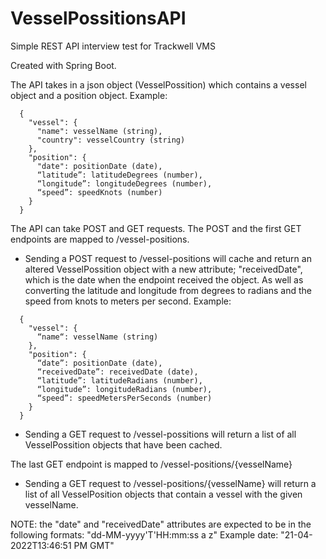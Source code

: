 # VesselPossitionsAPI
Simple REST API interview test for Trackwell VMS

Created with Spring Boot.

The API takes in a json object (VesselPossition) which contains a vessel object and a position object.
Example:
```
  {
    "vessel": {
      "name": vesselName (string),
      "country": vesselCountry (string)
    },
    "position": {
      "date": positionDate (date),
      “latitude”: latitudeDegrees (number),
      “longitude”: longitudeDegrees (number),
      “speed”: speedKnots (number)
    }
  }
```
The API can take POST and GET requests.
The POST and the first GET endpoints are mapped to /vessel-positions.

* Sending a POST request to /vessel-positions will cache and return an altered VesselPossition object with a new attribute; "receivedDate", which is the date when the endpoint received the object. As well as converting the latitude and longitude from degrees to radians and the speed from knots to meters per second.
Example:
```
  {
    "vessel": {
      “name“: vesselName (string)
    },
    "position": {
      “date”: positionDate (date),
      “receivedDate”: receivedDate (date),
      “latitude”: latitudeRadians (number),
      “longitude”: longitudeRadians (number),
      “speed”: speedMetersPerSeconds (number)
    }
  }
```
* Sending a GET request to /vessel-possitions will return a list of all VesselPossition objects that have been cached.

The last GET endpoint is mapped to /vessel-positions/{vesselName}
* Sending a GET request to /vessel-positions/{vesselName} will return a list of all VesselPosition objects that contain a vessel with the given vesselName.

NOTE: the "date" and "receivedDate" attributes are expected to be in the following formats: "dd-MM-yyyy'T'HH:mm:ss a z"
Example date: "21-04-2022T13:46:51 PM GMT"

